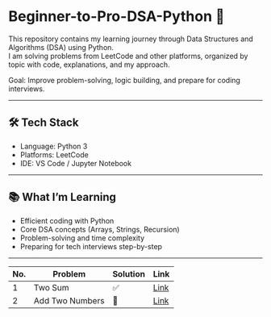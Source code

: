 # Beginner-to-Pro-DSA-Python 🚀

This repository contains my learning journey through Data Structures and Algorithms (DSA) using Python.  
I am solving problems from LeetCode and other platforms, organized by topic with code, explanations, and my approach.

Goal: Improve problem-solving, logic building, and prepare for coding interviews.

---

## 🛠️ Tech Stack
- Language: Python 3
- Platforms: LeetCode
- IDE: VS Code / Jupyter Notebook 

---

## 📚 What I’m Learning
- Efficient coding with Python
- Core DSA concepts (Arrays, Strings, Recursion)
- Problem-solving and time complexity
- Preparing for tech interviews step-by-step

---

| No. | Problem | Solution | Link |
|-----|---------|----------|------|
| 1   | Two Sum | ✅        | [Link](https://github.com/RaginiAG/Beginner-to-Pro-DSA-Python/blob/main/1.%20Two%20Sum) |
| 2   | Add Two Numbers | 🚧 | [Link]() |



